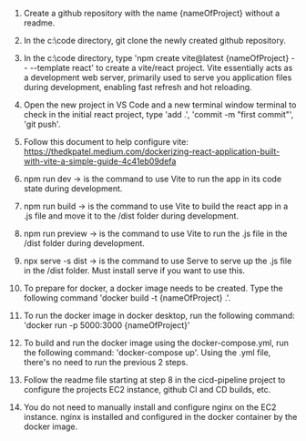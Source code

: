 1. Create a github repository with the name {nameOfProject} without a readme.

2. In the c:\\code directory, git clone the newly created github repository. 

3. In the c:\\code directory, type 'npm create vite@latest {nameOfProject} -- --template react' to create a vite/react project. Vite essentially acts as a development web server, primarily used to serve you application files during development, enabling fast refresh and hot reloading.

4. Open the new project in VS Code and a new terminal window terminal to check in the initial react project, type 'add .', 'commit -m "first commit"', 'git push'.

5. Follow this document to help configure vite: https://thedkpatel.medium.com/dockerizing-react-application-built-with-vite-a-simple-guide-4c41eb09defa

6. npm run dev -> is the command to use Vite to run the app in its code state during development.
7. npm run build -> is the command to use Vite to build the react app in a .js file and move it to the /dist folder during development.
8. npm run preview -> is the command to use Vite to run the .js file in the /dist folder during development.
9. npx serve -s dist -> is the command to use Serve to serve up the .js file in the /dist folder. Must install serve if you want to use this.  

10. To prepare for docker, a docker image needs to be created.  Type the following command 'docker build -t {nameOfProject} .'.  

11. To run the docker image in docker desktop, run the following command: 'docker run -p 5000:3000 {nameOfProject}'

12. To build and run the docker image using the docker-compose.yml, run the following command: 'docker-compose up'.  Using the .yml file, there's no need to run the previous 2 steps.  

13. Follow the readme file starting at step 8 in the cicd-pipeline project to configure the projects EC2 instance, github CI and CD builds, etc.

14. You do not need to manually install and configure nginx on the EC2 instance. nginx is installed and configured in the docker container by the docker image.



